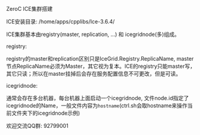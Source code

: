 
ZeroC ICE集群搭建

ICE安装目录: /home/apps/cpplibs/Ice-3.6.4/

ICE集群基本由registry(master, replication, ...) 和 icegridnode(多)组成。

registry:

registry的master和replication区别只是IceGrid.Registry.ReplicaName, master节点ReplicaName必须为Master，其它视为复本。ICE的registry只能master写，其它只读；所以在master挂掉后会存在服务配置信息不可更改，但是可读。


icegridnode:

通常会存在多台机器，每台机器上面启动一个icegridnode, 文件node.id指定了icegridnode的Name，一般文件内容为`hostname`(ctrl.sh会取hostname来操作当前文件夹下的icegridnode示例)


欢迎交流QQ群: 92799001
